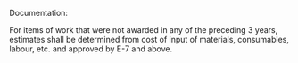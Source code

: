 Documentation: 

For items of work that were not awarded in any of the preceding 3 years, estimates shall be
determined from cost of input of materials, consumables, labour, etc. and approved by E-7 and
above.